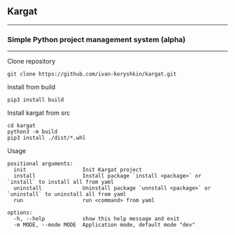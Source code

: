 <h2> Kargat </h2>

---

<h3>Simple Python project management system (alpha)</h3> 

---
  

  Clone repository  
```
git clone https://github.com/ivan-koryshkin/kargat.git
```

Install from build
```
pip3 install build
```

Install kargat from src
```
cd kargat 
python3 -m build
pip3 install ./dist/*.whl
```

Usage

```
positional arguments:
  init                  Init Kargat project
  install               Install package `install <package>` or `install` to install all from yaml
  uninstall             Uninstall package `unnstall <package>` or `uninstall` to uninstall all from yaml
  run                   run <command> from yaml

options:
  -h, --help            show this help message and exit
  -m MODE, --mode MODE  Application mode, default mode "dev"
```